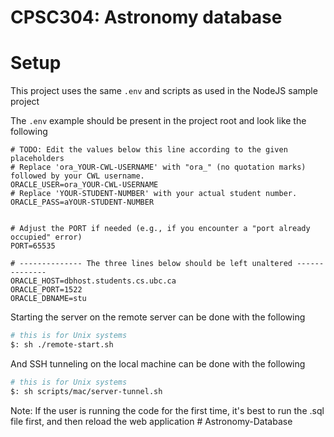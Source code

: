 # CPSC304: Astronomy database

# Setup

This project uses the same `.env` and scripts as used in the NodeJS sample project

The `.env` example should be present in the project root and look like the following
```shell
# TODO: Edit the values below this line according to the given placeholders
# Replace 'ora_YOUR-CWL-USERNAME' with "ora_" (no quotation marks) followed by your CWL username.
ORACLE_USER=ora_YOUR-CWL-USERNAME
# Replace 'YOUR-STUDENT-NUMBER' with your actual student number.
ORACLE_PASS=aYOUR-STUDENT-NUMBER


# Adjust the PORT if needed (e.g., if you encounter a "port already occupied" error)
PORT=65535

# -------------- The three lines below should be left unaltered --------------
ORACLE_HOST=dbhost.students.cs.ubc.ca
ORACLE_PORT=1522
ORACLE_DBNAME=stu
```

Starting the server on the remote server can be done with the following
```bash
# this is for Unix systems
$: sh ./remote-start.sh
```

And SSH tunneling on the local machine can be done with the following
```bash
# this is for Unix systems
$: sh scripts/mac/server-tunnel.sh
```
Note: If the user is running the code for the first time, it's best to run the .sql file first, and then reload the web application
#   A s t r o n o m y - D a t a b a s e 
 
 
